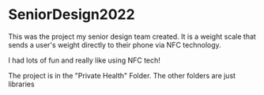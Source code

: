 # SeniorDesign2022
This was the project my senior design team created. It is a weight scale that sends a user's weight directly to their phone via NFC technology.

I had lots of fun and really like using NFC tech!

The project is in the "Private Health" Folder. The other folders are just libraries
